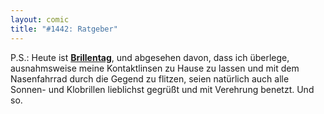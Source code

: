 ```yaml
---
layout: comic
title: "#1442: Ratgeber"
---
```


P.S.: 
Heute ist <a href="http://www.fonflatter.de/kalender"><strong>Brillentag</strong></a>, und abgesehen davon, dass ich überlege, ausnahmsweise meine Kontaktlinsen zu Hause zu lassen und mit dem Nasenfahrrad durch die Gegend zu flitzen, seien natürlich auch alle Sonnen- und Klobrillen lieblichst gegrüßt und mit Verehrung benetzt.
Und so.
